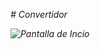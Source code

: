 <em> # Convertidor <em>


![Pantalla de Incio](https://user-images.githubusercontent.com/67121011/223272419-4a2fbc9e-4d15-48d1-b872-ac6dc44f39cd.PNG)
